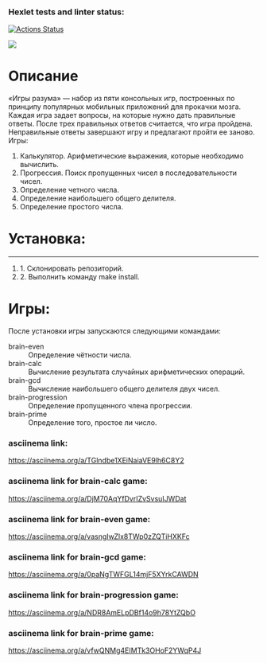 ### Hexlet tests and linter status:

[![Actions Status](https://github.com/Motrieg/frontend-project-44/workflows/hexlet-check/badge.svg)](https://github.com/Motrieg/frontend-project-44/actions)

<a href="https://codeclimate.com/github/Motrieg/frontend-project-44/maintainability"><img src="https://api.codeclimate.com/v1/badges/2f3e9f8ec703c5db70ed/maintainability" /></a>


# Описание

«Игры разума» — набор из пяти консольных игр, построенных по принципу популярных мобильных приложений для прокачки мозга. Каждая игра задает вопросы, на которые нужно дать правильные ответы. После трех правильных ответов считается, что игра пройдена. Неправильные ответы завершают игру и предлагают пройти ее заново. Игры:
<ol>
  <li>Калькулятор. Арифметические выражения, которые необходимо вычислить.</li>
  <li>Прогрессия. Поиск пропущенных чисел в последовательности чисел.</li>
  <li>Определение четного числа.</li>
  <li>Определение наибольшего общего делителя.</li>
  <li>Определение простого числа.</li>
</ol>

# Установка: 
<hr></hr>
<ol>
  <li>1. Склонировать репозиторий.</li>
  <li>2. Выполнить команду make install.</li>
</ol>

# Игры:

После установки игры запускаются следующими командами:
<dl>
    <dt>brain-even</dt><dd>Определение чётности числа.</dd>
    <dt>brain-calc</dt><dd>Вычисление результата случайных арифметических операций.</dd>
    <dt>brain-gcd</dt><dd>Вычисление наибольшего общего делителя двух чисел.</dd>
    <dt>brain-progression</dt><dd>Определение пропущенного члена прогрессии.</dd>
    <dt>brain-prime</dt><dd>Определение того, простое ли число.</dd>
</dl>


### asciinema link:

https://asciinema.org/a/TGlndbe1XEiNaiaVE9lh6C8Y2

### asciinema link for brain-calc game:

https://asciinema.org/a/DjM70AqYfDvrIZvSvsuIJWDat

### asciinema link for brain-even game:

https://asciinema.org/a/vasngIwZlx8TWp0zZQTiHXKFc

### asciinema link for brain-gcd game:

https://asciinema.org/a/0paNgTWFGL14mjF5XYrkCAWDN

### asciinema link for brain-progression game:

https://asciinema.org/a/NDR8AmELpDBf14o9h78YtZQbO

### asciinema link for brain-prime game:

https://asciinema.org/a/vfwQNMg4EIMTk3OHoF2YWqP4J
